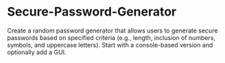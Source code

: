 # Secure-Password-Generator
Create a random password generator that allows users to generate secure passwords based on specified criteria (e.g., length, inclusion of numbers, symbols, and uppercase letters). Start with a console-based version and optionally add a GUI.
